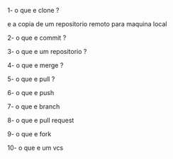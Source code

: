 1- o que e clone ?

e a copia de um repositorio remoto para maquina local

2- o que e commit ?

3- o que e um repositorio ? 
 
4- o que e merge ?

5- o que e pull ?

6- o que e push

7- o que e branch

8- o que e pull request
 
9- o que e fork 

10- o que e um vcs 